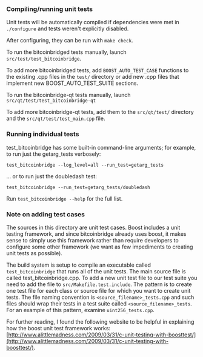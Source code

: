 ### Compiling/running unit tests

Unit tests will be automatically compiled if dependencies were met in `./configure`
and tests weren't explicitly disabled.

After configuring, they can be run with `make check`.

To run the bitcoinbridged tests manually, launch `src/test/test_bitcoinbridge`.

To add more bitcoinbridged tests, add `BOOST_AUTO_TEST_CASE` functions to the existing
.cpp files in the `test/` directory or add new .cpp files that
implement new BOOST_AUTO_TEST_SUITE sections.

To run the bitcoinbridge-qt tests manually, launch `src/qt/test/test_bitcoinbridge-qt`

To add more bitcoinbridge-qt tests, add them to the `src/qt/test/` directory and
the `src/qt/test/test_main.cpp` file.

### Running individual tests

test_bitcoinbridge has some built-in command-line arguments; for
example, to run just the getarg_tests verbosely:

    test_bitcoinbridge --log_level=all --run_test=getarg_tests

... or to run just the doubledash test:

    test_bitcoinbridge --run_test=getarg_tests/doubledash

Run `test_bitcoinbridge --help` for the full list.

### Note on adding test cases

The sources in this directory are unit test cases.  Boost includes a
unit testing framework, and since bitcoinbridge already uses boost, it makes
sense to simply use this framework rather than require developers to
configure some other framework (we want as few impediments to creating
unit tests as possible).

The build system is setup to compile an executable called `test_bitcoinbridge`
that runs all of the unit tests.  The main source file is called
test_bitcoinbridge.cpp. To add a new unit test file to our test suite you need 
to add the file to `src/Makefile.test.include`. The pattern is to create 
one test file for each class or source file for which you want to create 
unit tests.  The file naming convention is `<source_filename>_tests.cpp` 
and such files should wrap their tests in a test suite 
called `<source_filename>_tests`. For an example of this pattern, 
examine `uint256_tests.cpp`.

For further reading, I found the following website to be helpful in
explaining how the boost unit test framework works:
[http://www.alittlemadness.com/2009/03/31/c-unit-testing-with-boosttest/](http://www.alittlemadness.com/2009/03/31/c-unit-testing-with-boosttest/).
